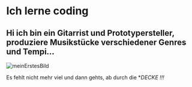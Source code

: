 # Ich lerne coding
## Hi ich bin ein Gitarrist und Prototypersteller, produziere Musikstücke verschiedener Genres und Tempi...
![meinErstesBild](https://pilbox.themuse.com/image.jpg?filter=antialias&h=385&opt=1&pos=top-left&prog=1&q=keep&url=https%3A%2F%2Fcms-assets.themuse.com%2Fmedia%2Flead%2F01212022-1047259374-coding-classes_scanrail.jpg&w=700)

Es fehlt nicht mehr viel und dann gehts, ab durch die **DECKE !!!*

